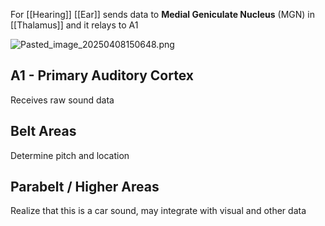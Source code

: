 For \[\[Hearing]]
\[\[Ear]] sends data to **Medial Geniculate Nucleus** (MGN) in \[\[Thalamus]] and it relays to A1

![Pasted\_image\_20250408150648.png](pasted_image_20250408150648.png)

## A1 - Primary Auditory Cortex

Receives raw sound data

## Belt Areas

Determine pitch and location

## Parabelt / Higher Areas

Realize that this is a car sound, may integrate with visual and other data
